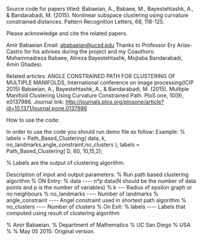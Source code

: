 Source code for papers titled:
Babaeian, A., Babaee, M., Bayestehtashk, A., & Bandarabadi, M. (2015). Nonlinear subspace clustering using curvature constrained distances. Pattern Recognition Letters, 68, 118-125.


Please acknowledge and cite the related papers.

Amir Babaeian
Email: ababaeian@ucsd.edu
Thanks to Professor Ery Arias-Castro for his advises during the project and  my Coauthors: Mohammadreza Babaee, Alireza Bayestehtashk, Mojtaba Bandarabadi, Amin Ghadesi.


Related articles:
ANGLE CONSTRAINED PATH FOR CLUSTERING OF MULTIPLE MANIFOLDS, International conference on image processing(ICIP 2015)
Babaeian, A., Bayestehtashk, A., & Bandarabadi, M. (2015). Multiple Manifold Clustering Using Curvature Constrained Path. PloS one, 10(9), e0137986.
Journal link: http://journals.plos.org/plosone/article?id=10.1371/journal.pone.0137986



How to use the code:

In order to use the code you should run demo file as follow:
Example:
% labels = Path_Based_Clustering( data, k, no_landmarks,angle_constraint,no_clusters );
labels = Path_Based_Clustering( D, 60, 10,15,2);

% Labels are the output of clustering algorithm.


Description of input and output parameters:
%        Run path based clustering algorithm
%        ON Entry:
%        data     ----             n*p data(N should be the number of data points and p is the number of variables)
%        k        ---              Radius of epsilon graph or no neighbours
%        no_landmarks    ----      Number of landmarks
%        angle_constraint ----     Angel constraint used in shortest path algorithm
%        no_clusters   ----        Number of clusters
%        On Exit:
%        labels     ----           Labels that computed using result of clustering algorithm

%  Amir Babaeian.
%  Department of Mathematics
%  UC San Diego
%  USA
%
% May 05 2015: Original  version.



